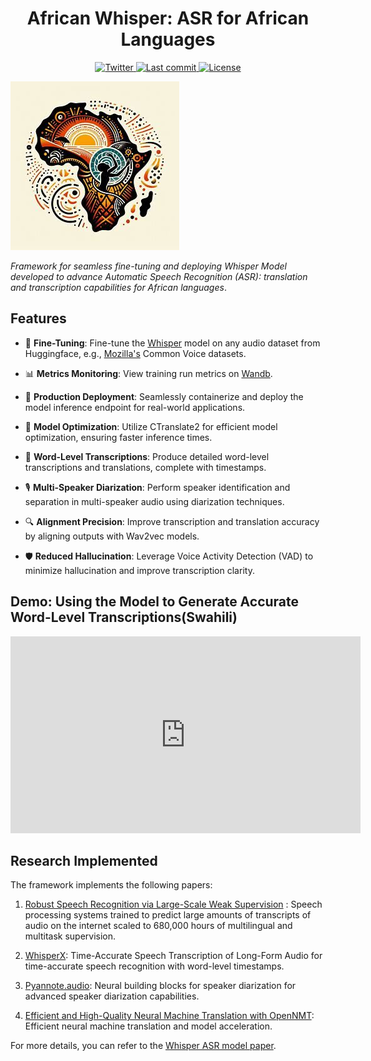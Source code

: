 <h1 align="center">African Whisper: ASR for African Languages</h1>

<p align="center">
  <a href="https://twitter.com/AfriWhisper">
    <img src="https://img.shields.io/twitter/follow/AfriWhisper?style=social" alt="Twitter">
  </a>
  <a href="https://github.com/KevKibe/African-Whisper/commits/">
    <img src="https://img.shields.io/github/last-commit/KevKibe/African-Whisper?" alt="Last commit">
  </a>
  <a href="https://github.com/KevKibe/African-Whisper/blob/main/LICENSE">
    <img src="https://img.shields.io/github/license/KevKibe/African-Whisper?" alt="License">
  </a>

</p>


![Diagram](logo_image.png)

*Framework for seamless fine-tuning and deploying Whisper Model developed to advance Automatic Speech Recognition (ASR): translation and transcription capabilities for African languages*.


## Features
  
- 🔧 **Fine-Tuning**: Fine-tune the [Whisper](https://huggingface.co/collections/openai/whisper-release-6501bba2cf999715fd953013) model on any audio dataset from Huggingface, e.g., [Mozilla's](https://huggingface.co/mozilla-foundation) Common Voice datasets.

- 📊 **Metrics Monitoring**: View training run metrics on [Wandb](https://wandb.ai/).

- 🐳 **Production Deployment**: Seamlessly containerize and deploy the model inference endpoint for real-world applications.

- 🚀 **Model Optimization**: Utilize CTranslate2 for efficient model optimization, ensuring faster inference times.

- 📝 **Word-Level Transcriptions**: Produce detailed word-level transcriptions and translations, complete with timestamps.

- 🎙️ **Multi-Speaker Diarization**: Perform speaker identification and separation in multi-speaker audio using diarization techniques.

- 🔍 **Alignment Precision**: Improve transcription and translation accuracy by aligning outputs with Wav2vec models.

- 🛡️ **Reduced Hallucination**: Leverage Voice Activity Detection (VAD) to minimize hallucination and improve transcription clarity.

## Demo: Using the Model to Generate Accurate Word-Level Transcriptions(Swahili)

<iframe width="560" height="315" src="https://www.youtube.com/embed/mZnjlsFik7I?si=qnOlUlW8CdlT5-3W" title="YouTube video player" frameborder="0" allow="accelerometer; autoplay; clipboard-write; encrypted-media; gyroscope; picture-in-picture; web-share" referrerpolicy="strict-origin-when-cross-origin" allowfullscreen></iframe>

## Research Implemented
The framework implements the following papers:
<br>

1. [Robust Speech Recognition via Large-Scale Weak Supervision](https://arxiv.org/abs/2212.04356) : Speech processing systems trained to predict large amounts of transcripts of audio on the internet scaled to 680,000 hours of multilingual and multitask supervision.

2. [WhisperX](https://arxiv.org/abs/2303.00747): Time-Accurate Speech Transcription of Long-Form Audio for time-accurate speech recognition with word-level timestamps. 

3. [Pyannote.audio](https://arxiv.org/abs/1911.01255): Neural building blocks for speaker diarization for advanced speaker diarization capabilities. 

4. [Efficient and High-Quality Neural Machine Translation with OpenNMT](https://arxiv.org/abs/1701.02810): Efficient neural machine translation and model acceleration.  

For more details, you can refer to the [Whisper ASR model paper](https://cdn.openai.com/papers/whisper.pdf).<br>

